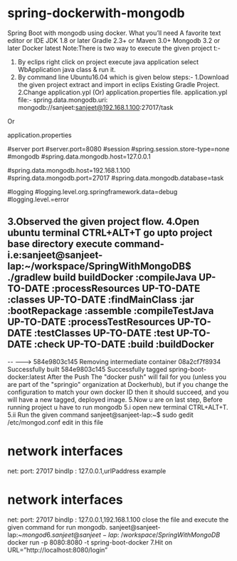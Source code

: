 # spring-dockerwith-mongodb


Spring Boot with mongodb using docker.
What you’ll need
A favorite text editor or IDE
JDK 1.8 or later
Gradle 2.3+ or Maven 3.0+
Mongodb 3.2 or later
Docker latest
Note:There is two way to execute the given  project t:-
1. By eclips right click on project execute java application select 
WbApplication java class & run it.
2. By command line Ubuntu16.04 
which is given below steps:-
1.Download the given project  extract and import in eclips Existing Gradle Project.
2.Change application.ypl (Or) application.properties file.
application.ypl  file:-
spring.data.mongodb.uri: mongodb://sanjeet:sanjeet@192.168.1.100:27017/task

Or

application.properties

#server port
#server.port=8080
#session
#spring.session.store-type=none
#mongodb
#spring.data.mongodb.host=127.0.0.1

#spring.data.mongodb.host=192.168.1.100
#spring.data.mongodb.port=27017
#spring.data.mongodb.database=task

#logging
#logging.level.org.springframework.data=debug
#logging.level.=error

3.Observed the given project flow.
4.Open ubuntu terminal CTRL+ALT+T  go upto project base directory execute command-
i.e:sanjeet@sanjeet-lap:~/workspace/SpringWithMongoDB$ ./gradlew build buildDocker
:compileJava UP-TO-DATE
:processResources UP-TO-DATE
:classes UP-TO-DATE
:findMainClass
:jar
:bootRepackage
:assemble
:compileTestJava UP-TO-DATE
:processTestResources UP-TO-DATE
:testClasses UP-TO-DATE
:test UP-TO-DATE
:check UP-TO-DATE
:build
:buildDocker
--
--
 ---> 584e9803c145
Removing intermediate container 08a2cf7f8934
Successfully built 584e9803c145
Successfully tagged spring-boot-docker:latest
After the Push
The "docker push" will fail for you (unless you are part of the "springio" organization at Dockerhub), but if you change the configuration to match your own docker ID then it should succeed, and you will have a new tagged, deployed image.
5.Now u are on last step, Before running project u have to run mongodb 
5.i open new terminal  CTRL+ALT+T.
5.ii Run the given command
sanjeet@sanjeet-lap:~$ sudo gedit /etc/mongod.conf
edit in this file 
# network interfaces
net:
  port: 27017
  bindIp : 127.0.0.1,urIPaddress
example 
# network interfaces
net:
  port: 27017
  bindIp : 127.0.0.1,192.168.1.100
close the file and execute the given command for run mongodb.
sanjeet@sanjeet-lap:~$mongod
6. sanjeet@sanjeet-lap:~/workspace/SpringWithMongoDB$ docker run -p 8080:8080 -t spring-boot-docker
7.Hit on URL=”http://localhost:8080/login”













